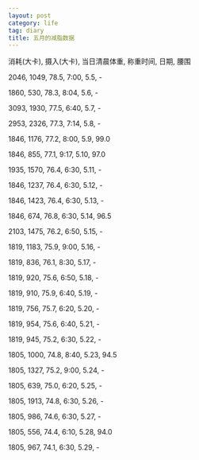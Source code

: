 ```yaml
---
layout: post
category: life
tag: diary
title: 五月的减脂数据
---
```


消耗(大卡), 摄入(大卡), 当日清晨体重, 称重时间, 日期, 腰围

2046, 1049, 78.5, 7:00, 5.5, -

1860, 530, 78.3, 8:04, 5.6, -

3093, 1930, 77.5, 6:40, 5.7, -

2953, 2326, 77.3, 7:14, 5.8, -

1846, 1176, 77.2, 8:00, 5.9, 99.0

1846, 855, 77.1, 9:17, 5.10, 97.0

1935, 1570, 76.4, 6:30, 5.11, -

1846, 1237, 76.4, 6:30, 5.12, -

1846, 1423, 76.4, 6:30, 5.13, -

1846, 674, 76.8, 6:30, 5.14, 96.5

2103, 1475, 76.2, 6:50, 5.15, -

1819, 1183, 75.9, 9:00, 5.16, -

1819, 836, 76.1, 8:30, 5.17, -

1819, 920, 75.6, 6:50, 5.18, -

1819, 910, 75.9, 6:40, 5.19, -

1819, 756, 75.7, 6:20, 5.20, -

1819, 954, 75.6, 6:40, 5.21, -

1819, 945, 75.2, 6:30, 5.22, -

1805, 1000, 74.8, 8:40, 5.23, 94.5

1805, 1327, 75.2, 9:00, 5.24, -

1805, 639, 75.0, 6:20, 5.25, -

1805, 1913, 74.8, 6:30, 5.26, -

1805, 986, 74.6, 6:30, 5.27, -

1805, 556, 74.4, 6:10, 5.28, 94.0

1805, 967, 74.1, 6:30, 5.29, -


